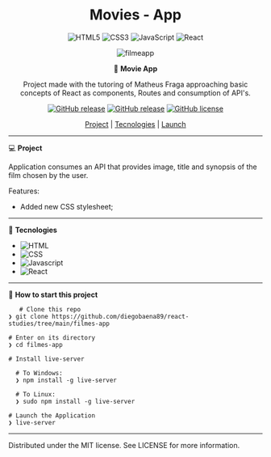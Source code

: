 <div align="center">


# Movies - App

<img alt="HTML5" src="https://img.shields.io/badge/html5%20-%23E34F26.svg?&style=for-the-badge&logo=html5&logoColor=white"/>  <img alt="CSS3" src="https://img.shields.io/badge/css3%20-%231572B6.svg?&style=for-the-badge&logo=css3&logoColor=white"/>  <img alt="JavaScript" src="https://img.shields.io/badge/javascript%20-%23323330.svg?&style=for-the-badge&logo=javascript&logoColor=%23F7DF1E"/>  <img alt="React" src="https://img.shields.io/badge/react%20-%2320232a.svg?&style=for-the-badge&logo=react&logoColor=%2361DAFB"/>


![filmeapp](https://raw.githubusercontent.com/diegobaena89/react-studies/main/filmes-app/filmes.gif)



🚀  **Movie App**

Project made with the tutoring of Matheus Fraga approaching basic concepts of React as components, Routes and consumption of API's.


[![GitHub release](https://camo.githubusercontent.com/69f955f92dc2fbb1219c001e1a6f423d79d89789c4a0447287f1f0ebdfb2fb94/68747470733a2f2f696d672e736869656c64732e696f2f6769746875622f6c616e6775616765732f636f756e742f6862616c617264696e2f726f636b6574736561742d647261672d616e642d64726f702d746f2d646f2d6c697374)](https://GitHub.com/Naereen/StrapDown.js/releases/)   [![GitHub release](https://img.shields.io/github/release/Naereen/StrapDown.js.svg)](https://GitHub.com/Naereen/StrapDown.js/releases/)   [![GitHub license](https://img.shields.io/github/license/Naereen/StrapDown.js.svg)](https://github.com/Naereen/StrapDown.js/blob/master/LICENSE)

[Project](#project)  |   [Tecnologies](#tecnologies)   |   [Launch](#launch)



</div>


---

💻 <a id="project"> **Project** </a>

Application consumes an API that provides image, title and synopsis of the film chosen by the user.

Features:

- Added new CSS stylesheet;


---


🚀 <a id="tecnologies"> **Tecnologies** </a> 

- ![HTML](https://developer.mozilla.org/pt-BR/docs/Web/HTML)
- ![CSS](https://developer.mozilla.org/pt-BR/docs/Web/CSS)
- ![Javascript](https://developer.mozilla.org/pt-BR/docs/Web/JavaScript)
- ![React](https://pt-br.reactjs.org/)


---


📂 <a id="launch"> **How to start this project** </a> 

       # Clone this repo
    ❯ git clone https://github.com/diegobaena89/react-studies/tree/main/filmes-app

    # Enter on its directory
    ❯ cd filmes-app

    # Install live-server

      # To Windows:
      ❯ npm install -g live-server

      # To Linux:
      ❯ sudo npm install -g live-server

    # Launch the Application
    ❯ live-server


---


Distributed under the MIT license. See LICENSE for more information.



